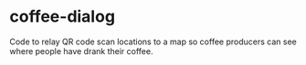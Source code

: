 coffee-dialog
=============

Code to relay QR code scan locations to a map so coffee producers can see where people have drank their coffee.